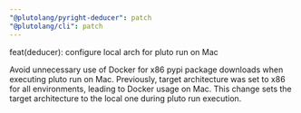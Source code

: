 ```yaml
---
"@plutolang/pyright-deducer": patch
"@plutolang/cli": patch
---
```


feat(deducer): configure local arch for pluto run on Mac

Avoid unnecessary use of Docker for x86 pypi package downloads when executing pluto run on Mac. Previously, target architecture was set to x86 for all environments, leading to Docker usage on Mac. This change sets the target architecture to the local one during pluto run execution.
